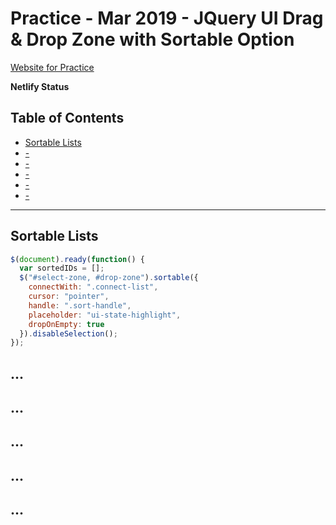# Practice - Mar 2019 - JQuery UI Drag & Drop Zone with Sortable Option

[Website for Practice]()

**Netlify Status**

## Table of Contents

* [Sortable Lists](#sortable-lists)
* [-](#)
* [-](#)
* [-](#)
* [-](#)
* [-](#)

---

## Sortable Lists

```javascript
$(document).ready(function() {
  var sortedIDs = [];
  $("#select-zone, #drop-zone").sortable({
    connectWith: ".connect-list",
    cursor: "pointer",
    handle: ".sort-handle",
    placeholder: "ui-state-highlight",
    dropOnEmpty: true
  }).disableSelection();
});
```

## ...

## ...

## ...

## ...

## ...